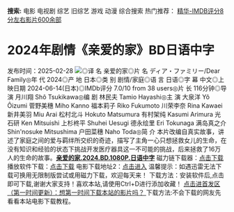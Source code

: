**搜索:** 电影 电视剧 综艺 旧综艺 游戏 动漫 综合搜索 热门推荐： [精华-IMDB评分8分左右影片600余部](https://www.dytt8.com/html/gndy/jddy/20160320/50510.html)
# 2024年剧情《亲爱的家》BD日语中字
发布时间：2025-02-28 
![](https://img9.doubanio.com/view/photo/l_ratio_poster/public/p2905637791.jpg)◎译 名 亲爱的家◎片 名 ディア・ファミリー/Dear Family◎年 代 2024◎产 地 日本◎类 别 剧情/家庭◎语 言 日语◎字 幕 中文◎上映日期 2024-06-14(日本)◎IMDb评分 7.0/10 from 38 users◎片 长 116分钟◎导 演 月川翔 Shô Tsukikawa◎编 剧 林民夫 Tamio Hayashi◎主 演 大泉洋 Yô Ôizumi 菅野美穗 Miho Kanno 福本莉子 Riko Fukumoto 川荣李奈 Rina Kawaei 新井美羽 Miu Arai 松村北斗 Hokuto Matsumura 有村架纯 Kasumi Arimura 光石研 Ken Mitsuishi 上杉柊平 Shuhei Uesugi 德永绘里 Eri Tokunaga 满岛真之介 Shin'nosuke Mitsushima 户田菜穗 Naho Toda◎简 介 本片改编自真实故事，讲述了家庭之间的爱与羁绊所交织的奇迹，描写了主角一心只想拯救女儿的生命，在没有知识和经验的状态下挑战开发医疗器具这一不可能的挑战，后来拯救了16万人的生命的故事。[**亲爱的家.2024.BD.1080P.日语中字**](magnet:?xt=urn:btih:48d9180af0f70998b65000370e5a35380ae692f9&dn=%e9%98%b3%e5%85%89%e7%94%b5%e5%bd%b1dygod.org.%e4%ba%b2%e7%88%b1%e7%9a%84%e5%ae%b6.2024.BD.1080P.%e6%97%a5%e8%af%ad%e4%b8%ad%e5%ad%97.mkv&tr=udp%3a%2f%2ftracker.opentrackr.org%3a1337%2fannounce&tr=udp%3a%2f%2fexodus.desync.com%3a6969%2fannounce) 磁力链下载器：[点击下载](https://dygod.org/js/bt.htm "qBittorrent") 播放软件下载：[点击下载](https://dygod.org/js/player.htm "PotPlayer") 电影下载地址2：[点击进入](https://dygod.org/ "阳光电影") 温馨提示：如遇迅雷无法下载可换用无限制版尝试或用磁力下载，欢迎每天来！  下载方法：安装软件后,点击即可下载,谢谢大家支持！喜欢本站,请使用Ctrl+D进行添加收藏！ [点击进首发区（第一时间更新）：想第一时间下载本站的影片吗？ ](https://www.ygdy8.net/)下载方法:不会下载的网友先看看本站电影下载教程。